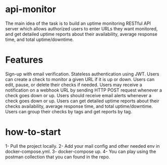 # api-monitor
The main idea of the task is to build an uptime monitoring RESTful API server which allows authorized users to enter URLs they want monitored, and get detailed uptime reports about their availability, average response time, and total uptime/downtime.

# Features
Sign-up with email verification.
Stateless authentication using JWT.
Users can create a check to monitor a given URL if it is up or down.
Users can edit, pause, or delete their checks if needed.
Users may receive a notification on a webhook URL by sending HTTP POST request whenever a check goes down or up.
Users should receive email alerts whenever a check goes down or up.
Users can get detailed uptime reports about their checks availability, average response time, and total uptime/downtime.
Users can group their checks by tags and get reports by tag.

# how-to-start
1- Pull the project locally.
2- Add your mail config and other needed env in docker-compose.yml.
3- docker-compose up.
4- You can play using the postman collection that you can found in the repo.

